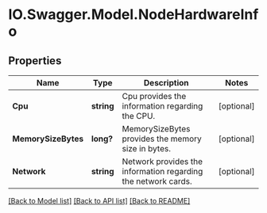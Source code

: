 # IO.Swagger.Model.NodeHardwareInfo
## Properties

Name | Type | Description | Notes
------------ | ------------- | ------------- | -------------
**Cpu** | **string** | Cpu provides the information regarding the CPU. | [optional] 
**MemorySizeBytes** | **long?** | MemorySizeBytes provides the memory size in bytes. | [optional] 
**Network** | **string** | Network provides the information regarding the network cards. | [optional] 

[[Back to Model list]](../README.md#documentation-for-models) [[Back to API list]](../README.md#documentation-for-api-endpoints) [[Back to README]](../README.md)

